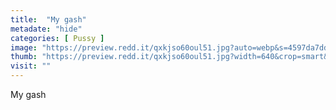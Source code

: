 ```yaml
---
title:  "My gash"
metadate: "hide"
categories: [ Pussy ]
image: "https://preview.redd.it/qxkjso60oul51.jpg?auto=webp&s=4597da7dd82381ffb74a14f0bde6a0cafdf024cf"
thumb: "https://preview.redd.it/qxkjso60oul51.jpg?width=640&crop=smart&auto=webp&s=bd7e952536afc288a1151b43464d0035fa208b50"
visit: ""
---
```

My gash

